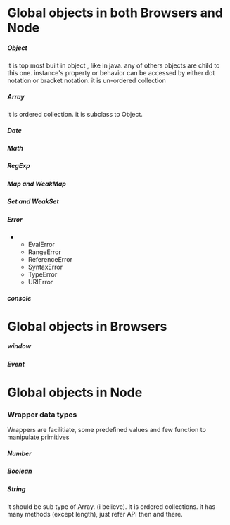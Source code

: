 # Global objects in both Browsers and Node

##### Object

it is top most built in object , like in java. any of others objects are child to this one. 
 instance's property or behavior can be accessed by either dot notation or bracket notation.
 it is un-ordered collection

##### Array

it is ordered collection.
it is subclass to Object.

##### Date

##### Math

##### RegExp

##### Map and WeakMap

##### Set and WeakSet

##### Error

* * EvalError
  * RangeError
  * ReferenceError
  * SyntaxError
  * TypeError
  * URIError


##### console

# Global objects in Browsers

##### window

##### Event

# Global objects in  Node

### Wrapper data types

Wrappers are facilitiate, some predefined values and few function to manipulate primitives

##### Number

##### Boolean

##### String

it should be sub type of Array. \(i believe\). it is ordered collections. it has many methods \(except length\), just refer API then and there.

